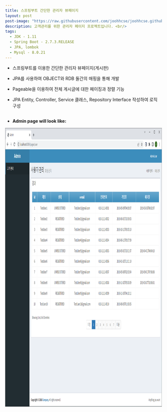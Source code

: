 ```yaml
---
title: 스프링부트 간단한 관리자 뷰페이지
layout: post
post-image: "https://raw.githubusercontent.com/joohhcse/joohhcse.github.io/master/assets/images/adminPage1.PNG"
description: 고객관리를 위한 관리자 페이지 프로젝트입니다. <br/>
tags:
  - JDK - 1.11
  - Spring Boot - 2.7.3.RELEASE
  - JPA, lombok
  - Mysql - 8.0.21
---
```


- 스프링부트를 이용한 간단한 관리자 뷰페이지(게시판)
- JPA를 사용하여 OBJECT와 RDB 둘간의 매핑을 통해 개발
- Pageable을 이용하여 전체 게시글에 대한 페이징과 정렬 기능
- JPA Entity, Controller, Service 클래스, Repository Interface 작성하여 로직 구성
  <br/><br/>

- **Admin page will look like:**<br>

<img src="https://raw.githubusercontent.com/joohhcse/joohhcse.github.io/master/assets/images/adminPage2.PNG" width="1600" height="897" class="giphy-embed" allowFullScreen/>
